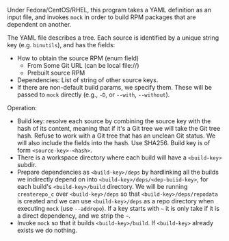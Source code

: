 Under Fedora/CentOS/RHEL, this program takes a YAML definition as an input file, and invokes `mock` in order to build RPM packages that are dependent on another.

The YAML file describes a tree.
Each source is identified by a unique string key (e.g. `binutils`), and has the fields:
- How to obtain the source RPM (enum field)
    - From Some Git URL (can be local file://<path>)
    - Prebuilt source RPM
- Dependencies: List of string of other source keys.
- If there are non-default build params, we specify them. These will be passed to `mock` directly (e.g., `-D`, or `--with`, `--without`).

Operation:
- Build key: resolve each source by combining the source key with the hash of its content, meaning that if it's a Git tree we will take the Git tree hash. Refuse to work with a Git tree that has an unclean Git status. We will also include the fields into the hash. Use SHA256. Build key is of form `<source-key>-<hash>`.
- There is a workspace directory where each build will have a `<build-key>` subdir.
- Prepare dependencies as `<build-key>/deps` by hardlinking all the builds we indirectly depend on into `<build-key>/deps/<dep-buiid-key>`, for each build's `<build-key>/build` directory. We will be running `createrepo_c` over `<build-key>/deps` so that `<build-key>/deps/repodata` is created and we can use `<build-key>/deps` as a repo directory when executing `mock` (use `--addrepo`). If a key starts with `~` it is only take if it is a direct dependency, and we strip the `~`.
- Invoke `mock` so that it builds `<build-key>/build`. If `<build-key>` already exists we do nothing.
